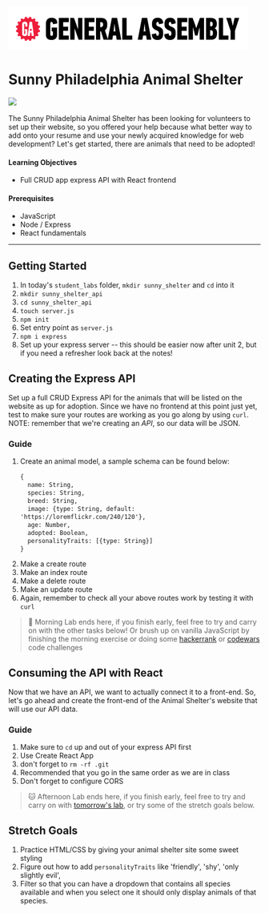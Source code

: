 [![General Assembly Logo](/ga_cog.png)](https://generalassemb.ly)

# Sunny Philadelphia Animal Shelter

![](https://phz8.petinsurance.com/-/media/all-phz-images/2016-images-850/dogandcatonbed850.jpg)

The Sunny Philadelphia Animal Shelter has been looking for volunteers to set up their website, so you offered your help because what better way to add onto your resume and use your newly acquired knowledge for web development? Let's get started, there are animals that need to be adopted!

#### Learning Objectives

- Full CRUD app express API with React frontend

#### Prerequisites

- JavaScript
- Node / Express
- React fundamentals

---

## Getting Started

1. In today's `student_labs` folder, `mkdir sunny_shelter` and `cd` into it
1. `mkdir sunny_shelter_api`
1. `cd sunny_shelter_api`
1. `touch server.js`
1. `npm init`
1. Set entry point as `server.js`
1. `npm i express`
1. Set up your express server -- this should be easier now after unit 2, but if you need a refresher look back at the notes!

## Creating the Express API

Set up a full CRUD Express API for the animals that will be listed on the website as up for adoption. Since we have no frontend at this point just yet, test to make sure your routes are working as you go along by using `curl`. NOTE: remember that we're creating an _API_, so our data will be JSON.

### Guide


1. Create an animal model, a sample schema can be found below:
    ```
    {
      name: String,
      species: String,
      breed: String,
      image: {type: String, default: 'https://loremflickr.com/240/120'},
      age: Number,
      adopted: Boolean,
      personalityTraits: [{type: String}]
    }
    ```
1. Make a create route
1. Make an index route
1. Make a delete route
1. Make an update route
1. Again, remember to check all your above routes work by testing it with `curl`

> :dog: Morning Lab ends here, if you finish early, feel free to try and carry on with the other tasks below! Or brush up on vanilla JavaScript by finishing the morning exercise or doing some [hackerrank](https://www.hackerrank.com) or [codewars](https://www.codewars.com) code challenges

## Consuming the API with React

Now that we have an API, we want to actually connect it to a front-end. So, let's go ahead and create the front-end of the Animal Shelter's website that will use our API data.

### Guide

1. Make sure to `cd` up and out of your express API first
1. Use Create React App
1. don't forget to `rm -rf .git`
1. Recommended that you go in the same order as we are in class
1. Don't forget to configure CORS


> :cat: Afternoon Lab ends here, if you finish early, feel free to try and carry on with [tomorrow's lab](/unit_3/w08d02/student_labs/README.md), or try some of the stretch goals below.

## Stretch Goals
1. Practice HTML/CSS by giving your animal shelter site some sweet styling
1. Figure out how to add `personalityTraits` like 'friendly', 'shy', 'only slightly evil',
1. Filter so that you can have a dropdown that contains all species available and when you select one it should only display animals of that species.
